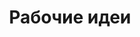 ---
title: Рабочие идеи
description: Идеи, которые мы проверили быстро и дёшево в течение суток.
---